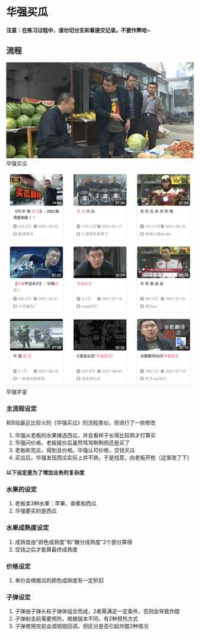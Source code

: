 # 华强买瓜

#### 注意：在练习过程中，请勿切分支和看提交记录。不要作弊哈~

## 流程

![image](./doc/image.jpeg)
华强买瓜

![华强宇宙](./doc/image.png)
华强宇宙

### 主流程设定

和B站最近比较火的《华强买瓜》的流程类似，但进行了一些修改
1. 华强从老板的水果摊选西瓜，并且看样子长得比较熟才打算买
2. 华强问价格，老板报价后虽然骂骂咧咧但还是买了
3. 老板称完瓜，得到总价格。华强认可价格，交钱买瓜
4. 买瓜后，华强发现西瓜实际上并不熟，于是找茬，向老板开枪（这里改了下）

#### 以下设定是为了增加业务的复杂度

### 水果的设定
1. 老板卖3种水果：苹果、香蕉和西瓜
2. 华强要买的是西瓜

### 水果成熟度设定
1. 成熟度由"颜色成熟度"和"糖分成熟度"2个部分算得
2. 交钱之后才能算最终成熟度

### 价格设定

1. 单价会根据瓜的颜色成熟度有一定折扣

### 子弹设定
1. 子弹由子弹头和子弹体组合而成，2者需满足一定条件，否则会导致炸膛
2. 子弹射击前需要预热，根据版本不同，有2种预热方式
3. 子弹使用完前会调销毁回调，但区分是否引起炸膛2种情况
